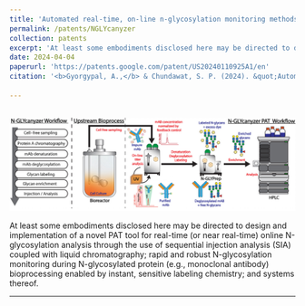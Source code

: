 ```yaml
---
title: 'Automated real-time, on-line n-glycosylation monitoring methods and systems thereof'
permalink: /patents/NGLYcanyzer
collection: patents
excerpt: 'At least some embodiments disclosed here may be directed to design and implementation of a novel PAT tool for real-time (or near real-time) online N-glycosylation analysis through the use of sequential injection analysis (SIA) coupled with liquid chromatography; rapid and robust N-glycosylation monitoring during N-glycosylated protein (eg, monoclonal antibody) bioprocessing enabled by instant, sensitive labeling chemistry; and systems thereof.'
date: 2024-04-04
paperurl: 'https://patents.google.com/patent/US20240110925A1/en'
citation: '<b>Gyorgypal, A.,</b> & Chundawat, S. P. (2024). &quot;Automated real-time, on-line n-glycosylation monitoring methods and systems thereof.&quot; <i>U.S. Patent Application No. 18/375,243.</i>.'

---
```


<br/><img src='/files/GLYCanyzer.png'>

At least some embodiments disclosed here may be directed to design and implementation of a novel PAT tool for real-time (or near real-time) online N-glycosylation analysis through the use of sequential injection analysis (SIA) coupled with liquid chromatography; rapid and robust N-glycosylation monitoring during N-glycosylated protein (e.g., monoclonal antibody) bioprocessing enabled by instant, sensitive labeling chemistry; and systems thereof.

---

